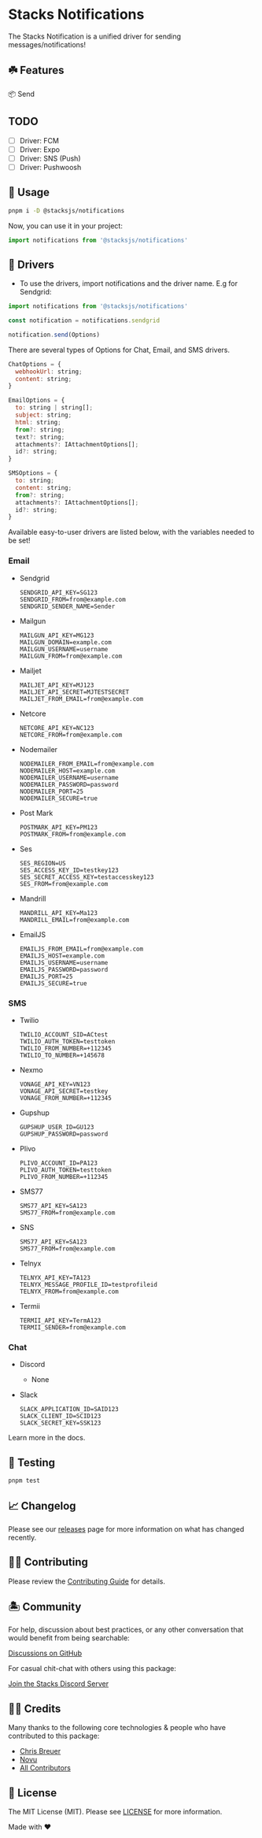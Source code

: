 # Stacks Notifications

The Stacks Notification is a unified driver for sending messages/notifications!

## ☘️ Features

📦 Send

## TODO

- [ ] Driver: FCM
- [ ] Driver: Expo
- [ ] Driver: SNS (Push)
- [ ] Driver:  Pushwoosh

## 🤖 Usage

```bash
pnpm i -D @stacksjs/notifications
```

Now, you can use it in your project:

```js
import notifications from '@stacksjs/notifications'
```

## 🤖 Drivers

- To use the drivers, import notifications and the driver name. E.g for Sendgrid:

 ```js
import notifications from '@stacksjs/notifications'

const notification = notifications.sendgrid

notification.send(Options)
 ```

There are several types of Options for Chat, Email, and SMS drivers.

```js
ChatOptions = {
  webhookUrl: string;
  content: string;
}

EmailOptions = {
  to: string | string[];
  subject: string;
  html: string;
  from?: string;
  text?: string;
  attachments?: IAttachmentOptions[];
  id?: string;
}

SMSOptions = {
  to: string;
  content: string;
  from?: string;
  attachments?: IAttachmentOptions[];
  id?: string;
}
```

Available easy-to-user drivers are listed below, with the variables needed to be set!

### Email

- Sendgrid

    ```
    SENDGRID_API_KEY=SG123
    SENDGRID_FROM=from@example.com
    SENDGRID_SENDER_NAME=Sender
    ```

- Mailgun

    ```
    MAILGUN_API_KEY=MG123
    MAILGUN_DOMAIN=example.com
    MAILGUN_USERNAME=username
    MAILGUN_FROM=from@example.com
    ```

- Mailjet

    ```
    MAILJET_API_KEY=MJ123
    MAILJET_API_SECRET=MJTESTSECRET
    MAILJET_FROM_EMAIL=from@example.com
    ```

- Netcore

    ```
    NETCORE_API_KEY=NC123
    NETCORE_FROM=from@example.com
    ```

- Nodemailer

    ```
    NODEMAILER_FROM_EMAIL=from@example.com
    NODEMAILER_HOST=example.com
    NODEMAILER_USERNAME=username
    NODEMAILER_PASSWORD=password
    NODEMAILER_PORT=25
    NODEMAILER_SECURE=true
    ```

- Post Mark

    ```
    POSTMARK_API_KEY=PM123
    POSTMARK_FROM=from@example.com
    ```

- Ses

    ```
    SES_REGION=US
    SES_ACCESS_KEY_ID=testkey123
    SES_SECRET_ACCESS_KEY=testaccesskey123
    SES_FROM=from@example.com
    ```

- Mandrill

    ```
    MANDRILL_API_KEY=Ma123
    MANDRILL_EMAIL=from@example.com
    ```

- EmailJS

    ```
    EMAILJS_FROM_EMAIL=from@example.com
    EMAILJS_HOST=example.com
    EMAILJS_USERNAME=username
    EMAILJS_PASSWORD=password
    EMAILJS_PORT=25
    EMAILJS_SECURE=true
    ```

### SMS

- Twilio

    ```
    TWILIO_ACCOUNT_SID=ACtest
    TWILIO_AUTH_TOKEN=testtoken
    TWILIO_FROM_NUMBER=+112345
    TWILIO_TO_NUMBER=+145678
    ```

- Nexmo

    ```
    VONAGE_API_KEY=VN123
    VONAGE_API_SECRET=testkey
    VONAGE_FROM_NUMBER=+112345
    ```

- Gupshup

    ```
    GUPSHUP_USER_ID=GU123
    GUPSHUP_PASSWORD=password
    ```

- Plivo

    ```
    PLIVO_ACCOUNT_ID=PA123
    PLIVO_AUTH_TOKEN=testtoken
    PLIVO_FROM_NUMBER=+112345
    ```

- SMS77

    ```
    SMS77_API_KEY=SA123
    SMS77_FROM=from@example.com
    ```

- SNS

    ```
    SMS77_API_KEY=SA123
    SMS77_FROM=from@example.com
    ```

- Telnyx

    ```
    TELNYX_API_KEY=TA123
    TELNYX_MESSAGE_PROFILE_ID=testprofileid
    TELNYX_FROM=from@example.com
    ```

- Termii

    ```
    TERMII_API_KEY=TermA123
    TERMII_SENDER=from@example.com
    ```

### Chat

- Discord
  - None

- Slack

    ```
    SLACK_APPLICATION_ID=SAID123
    SLACK_CLIENT_ID=SCID123
    SLACK_SECRET_KEY=SSK123
    ```

Learn more in the docs.

## 🧪 Testing

```bash
pnpm test
```

## 📈 Changelog

Please see our [releases](https://github.com/stacksjs/stacks/releases) page for more information on what has changed recently.

## 💪🏼 Contributing

Please review the [Contributing Guide](https://github.com/stacksjs/contributing) for details.

## 🏝 Community

For help, discussion about best practices, or any other conversation that would benefit from being searchable:

[Discussions on GitHub](https://github.com/stacksjs/stacks/discussions)

For casual chit-chat with others using this package:

[Join the Stacks Discord Server](https://discord.ow3.org)

## 🙏🏼 Credits

Many thanks to the following core technologies & people who have contributed to this package:

- [Chris Breuer](https://github.com/chrisbbreuer)
- [Novu](https://novu.co/)
- [All Contributors](../../contributors)

## 📄 License

The MIT License (MIT). Please see [LICENSE](https://github.com/stacksjs/stacks/tree/main/LICENSE.md) for more information.

Made with ❤️
